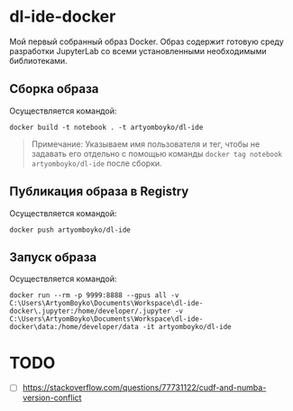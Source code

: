 # dl-ide-docker
Мой первый собранный образ Docker. Образ содержит готовую среду разработки JupyterLab со всеми установленными необходимыми библиотеками.

## Сборка образа 
Осуществляется командой:
```console
docker build -t notebook . -t artyomboyko/dl-ide
```

> Примечание: Указываем имя пользователя и тег, чтобы не задавать его отдельно с помощью команды `docker tag notebook artyomboyko/dl-ide` после сборки.

## Публикация образа в Registry

Осуществляется командой:
```console
docker push artyomboyko/dl-ide
```

## Запуск образа
Осуществляется командой:    
```console
docker run --rm -p 9999:8888 --gpus all -v C:\Users\ArtyomBoyko\Documents\Workspace\dl-ide-docker\.jupyter:/home/developer/.jupyter -v C:\Users\ArtyomBoyko\Documents\Workspace\dl-ide-docker\data:/home/developer/data -it artyomboyko/dl-ide
```

# TODO
- [ ] https://stackoverflow.com/questions/77731122/cudf-and-numba-version-conflict

